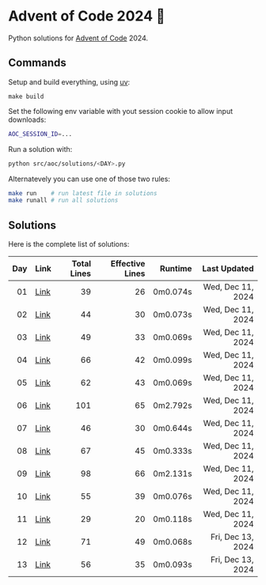 # Advent of Code 2024 :christmas_tree:

Python solutions for [Advent of Code](https://adventofcode.com/) 2024.

## Commands

Setup and build everything, using [uv](https://github.com/astral-sh/uv):

```
make build
```

Set the following env variable with yout session cookie to allow input downloads: 

```sh
AOC_SESSION_ID=...
```

Run a solution with: 

```sh
python src/aoc/solutions/<DAY>.py
```

Alternatevely you can use one of those two rules:

```sh
make run    # run latest file in solutions
make runall # run all solutions
```

## Solutions

Here is the complete list of solutions:

| **Day** | **Link** | **Total Lines** | **Effective Lines**| **Runtime** | **Last Updated** |
| -: | - | -: | -: | -: | -: |
| 01 | [Link](./src/aoc/solutions/01.py) |       39 | 26 | 0m0.074s | Wed, Dec 11, 2024 |
| 02 | [Link](./src/aoc/solutions/02.py) |       44 | 30 | 0m0.073s | Wed, Dec 11, 2024 |
| 03 | [Link](./src/aoc/solutions/03.py) |       49 | 33 | 0m0.069s | Wed, Dec 11, 2024 |
| 04 | [Link](./src/aoc/solutions/04.py) |       66 | 42 | 0m0.099s | Wed, Dec 11, 2024 |
| 05 | [Link](./src/aoc/solutions/05.py) |       62 | 43 | 0m0.069s | Wed, Dec 11, 2024 |
| 06 | [Link](./src/aoc/solutions/06.py) |      101 | 65 | 0m2.792s | Wed, Dec 11, 2024 |
| 07 | [Link](./src/aoc/solutions/07.py) |       46 | 30 | 0m0.644s | Wed, Dec 11, 2024 |
| 08 | [Link](./src/aoc/solutions/08.py) |       67 | 45 | 0m0.333s | Wed, Dec 11, 2024 |
| 09 | [Link](./src/aoc/solutions/09.py) |       98 | 66 | 0m2.131s | Wed, Dec 11, 2024 |
| 10 | [Link](./src/aoc/solutions/10.py) |       55 | 39 | 0m0.076s | Wed, Dec 11, 2024 |
| 11 | [Link](./src/aoc/solutions/11.py) |       29 | 20 | 0m0.118s | Wed, Dec 11, 2024 |
| 12 | [Link](./src/aoc/solutions/12.py) |       71 | 49 | 0m0.068s | Fri, Dec 13, 2024 |
| 13 | [Link](./src/aoc/solutions/13.py) |       56 | 35 | 0m0.093s | Fri, Dec 13, 2024 |
